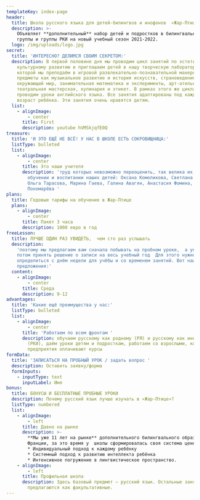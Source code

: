 ```yaml
---
templateKey: index-page
header:
  title: Школа русского языка для детей-билингвов и инофонов  «Жар-Птица»
  description: >-
    Объявляет **дополнительный** набор детей и подростков в билингвальные
    группы и группы РКИ на новый учебный сезон 2021-2022.
  logo: /img/uploads/logo.jpg
secret:
  title: 'ИНТЕРЕСНО? ДЕЛИМСЯ СВОИМ СЕКРЕТОМ:'
  description: В первой половине дня мы проводим цикл занятий по эстетическому и
    культурному развитию и приглашаем детей в нашу творческую лабораторию*, в
    которой мы преподаём в игровой развлекательно-познавательной манере такие
    предметы как музыкальное развитие и история искусств, страноведение и
    окружающий мир, занимательная математика и эксперименты, арт-ателье,
    театральная мастерская, кулинария и этикет. В рамках этого же цикла мы
    проводим уроки английского языка. Все занятия адаптированы под каждый
    возраст ребёнка. Эти занятия очень нравятся детям.
  list:
    - alignImage:
        - center
      title: First
      description: youtube hVMSkjqfE0Q
treasure:
  title: 'И ЭТО ЕЩЁ НЕ ВСЁ! У НАС В ШКОЛЕ ЕСТЬ СОКРОВИЩНИЦА:'
  listType: bulleted
  list:
    - alignImage:
        - center
      title: Это наши учителя
      description: 'труд которых невозможно переоценить, так велика их заслуга в
        обучении и воспитании наших детей: Оксана Комоликова, Светлана Шеянова,
        Ольга Тарасова, Марина Гаева, Галина Авагян, Анастасия Фомина, Анастасия
        Пономарёва '
plans:
  title: Годовые тарифы на обучение в Жар-Птице
  plans:
    - alignImage:
        - center
      title: Пакет 3 часа
      description: 1000 евро в год
freeLesson:
  title: ЛУЧШЕ ОДИН РАЗ УВИДЕТЬ,  чем сто раз услышать
  description:
    'поэтому мы предлагаем вам сначала побывать на пробном уроке,  а уж
    потом принять решение о записи на весь учебный год  Для этого нужно
    определиться с днём недели для учёбы и со временем занятий. Вот наши
    предложения:'
  content:
    - alignImage:
        - center
      title: Среда
      description: 9-12
advantages:
  title: 'Какие ещё преимущества у нас:'
  listType: bulleted
  list:
    - alignImage:
        - center
      title: 'Работаем по всем фронтам '
      description: обучаем русскому как родному (РЯ) и русскому как иностранному
        (РКИ), даём уроки детям и подросткам, работаем со взрослыми, которым
        предприятия оплачивают курсы
formData:
  title: 'ЗАПИСАТЬСЯ НА ПРОБНЫЙ УРОК / задать вопрос '
  description: Оставить заявку/форма
  formInputs:
    - inputType: text
      inputLabel: Имя
bonus:
  title: БОНУСЫ И БЕСПЛАТНЫЕ ПРОБНЫЕ УРОКИ
  description: Почему русский язык лучше изучать в «Жар-Птице»?
  listType: numbered
  list:
    - alignImage:
        - left
      title: Давно на рынке
      description: >-
        **Мы уже 11 лет на рынке** дополнительного билингвального образования во
        Франции, за это время у  школы сформировалась своя система ценностей: 
        * Индивидуальный подход к каждому ребёнку
        * Системный подход к развитию интеллекта ребёнка
        * Интенсивное погружение в лингвистическое пространство.
    - alignImage:
        - left
      title: Профильная школа
      description: Здесь базовый предмет – русский язык. Остальные занятия
        предлагаются как факультативные.
---
```

